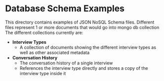 # Database Schema Examples

This directory contains examples of JSON NoSQL Schema files.
Different files represent 1 or more documents that would go into mongo db collection
The different collections currently are:

- **Interview Types**
  - A collection of documents showing the different interview types as well as other associated metadata
- **Conversation History**
  - The conversation history of a single interview
  - References the interview type directly and stores a copy of the interview type inside it
